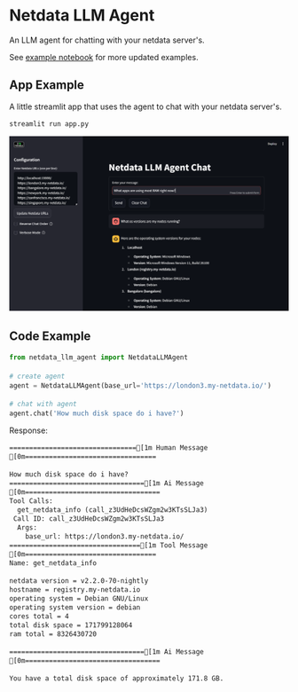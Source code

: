 # Netdata LLM Agent

An LLM agent for chatting with your netdata server's.

See [example notebook](./example.ipynb) for more updated examples.

## App Example

A little streamlit app that uses the agent to chat with your netdata server's.

```python
streamlit run app.py
```

![App Example](./static/app.png)

## Code Example

```python
from netdata_llm_agent import NetdataLLMAgent

# create agent
agent = NetdataLLMAgent(base_url='https://london3.my-netdata.io/')

# chat with agent
agent.chat('How much disk space do i have?')
```

Response:

```text
================================[1m Human Message [0m=================================

How much disk space do i have?
==================================[1m Ai Message [0m==================================
Tool Calls:
  get_netdata_info (call_z3UdHeDcsWZgm2w3KTsSLJa3)
 Call ID: call_z3UdHeDcsWZgm2w3KTsSLJa3
  Args:
    base_url: https://london3.my-netdata.io/
=================================[1m Tool Message [0m=================================
Name: get_netdata_info

netdata version = v2.2.0-70-nightly
hostname = registry.my-netdata.io
operating system = Debian GNU/Linux
operating system version = debian
cores total = 4
total disk space = 171799128064
ram total = 8326430720

==================================[1m Ai Message [0m==================================

You have a total disk space of approximately 171.8 GB.
```
